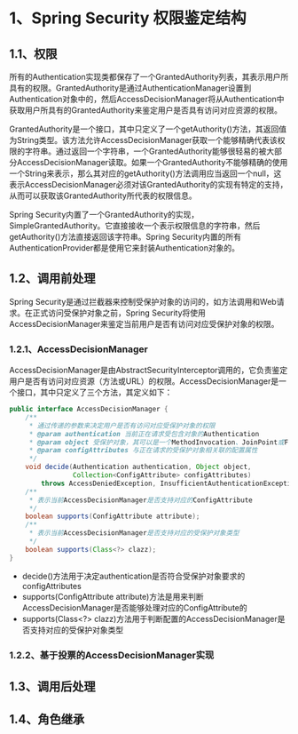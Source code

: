 # 1、Spring Security 权限鉴定结构

## 1.1、权限

所有的Authentication实现类都保存了一个GrantedAuthority列表，其表示用户所具有的权限。GrantedAuthority是通过AuthenticationManager设置到Authentication对象中的，然后AccessDecisionManager将从Authentication中获取用户所具有的GrantedAuthority来鉴定用户是否具有访问对应资源的权限。

GrantedAuthority是一个接口，其中只定义了一个getAuthority()方法，其返回值为String类型。该方法允许AccessDecisionManager获取一个能够精确代表该权限的字符串。通过返回一个字符串，一个GrantedAuthority能够很轻易的被大部分AccessDecisionManager读取。如果一个GrantedAuthority不能够精确的使用一个String来表示，那么其对应的getAuthority()方法调用应当返回一个null，这表示AccessDecisionManager必须对该GrantedAuthority的实现有特定的支持，从而可以获取该GrantedAuthority所代表的权限信息。

Spring Security内置了一个GrantedAuthority的实现，SimpleGrantedAuthority。它直接接收一个表示权限信息的字符串，然后getAuthority()方法直接返回该字符串。Spring Security内置的所有AuthenticationProvider都是使用它来封装Authentication对象的。

## 1.2、调用前处理

 Spring Security是通过拦截器来控制受保护对象的访问的，如方法调用和Web请求。在正式访问受保护对象之前，Spring Security将使用AccessDecisionManager来鉴定当前用户是否有访问对应受保护对象的权限。

### 1.2.1、AccessDecisionManager

AccessDecisionManager是由AbstractSecurityInterceptor调用的，它负责鉴定用户是否有访问对应资源（方法或URL）的权限。AccessDecisionManager是一个接口，其中只定义了三个方法，其定义如下：

```java
public interface AccessDecisionManager {
    /**
     * 通过传递的参数来决定用户是否有访问对应受保护对象的权限
     * @param authentication 当前正在请求受包含对象的Authentication
     * @param object 受保护对象，其可以是一个MethodInvocation、JoinPoint或FilterInvocation。
     * @param configAttributes 与正在请求的受保护对象相关联的配置属性
     */
    void decide(Authentication authentication, Object object, 
                Collection<ConfigAttribute> configAttributes)
        throws AccessDeniedException, InsufficientAuthenticationException;
    /**
     * 表示当前AccessDecisionManager是否支持对应的ConfigAttribute
     */
    boolean supports(ConfigAttribute attribute);
    /**
     * 表示当前AccessDecisionManager是否支持对应的受保护对象类型
     */
    boolean supports(Class<?> clazz);
}
```

- decide()方法用于决定authentication是否符合受保护对象要求的configAttributes
- supports(ConfigAttribute attribute)方法是用来判断AccessDecisionManager是否能够处理对应的ConfigAttribute的
- supports(Class<?> clazz)方法用于判断配置的AccessDecisionManager是否支持对应的受保护对象类型

### 1.2.2、基于投票的AccessDecisionManager实现

## 1.3、调用后处理

## 1.4、角色继承

